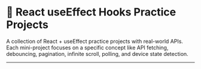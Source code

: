 # 🚀 React useEffect Hooks Practice Projects

A collection of React + useEffect practice projects with real-world APIs.
Each mini-project focuses on a specific concept like API fetching, debouncing, pagination, infinite scroll, polling, and device state detection.

---
